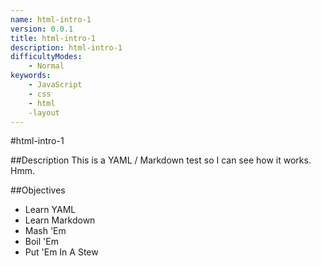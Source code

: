 ```yaml
---
name: html-intro-1
version: 0.0.1
title: html-intro-1
description: html-intro-1
difficultyModes: 
	- Normal
keywords: 
	- JavaScript
	- css
	- html
	-layout
---
```


#html-intro-1

##Description
This is a YAML / Markdown test so I can see how it works. Hmm.

##Objectives
* Learn YAML
* Learn Markdown
* Mash 'Em
* Boil 'Em
* Put 'Em In A Stew
